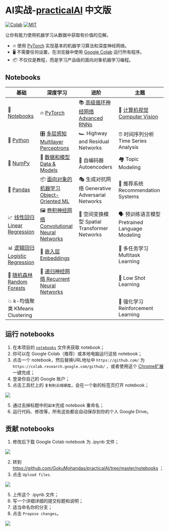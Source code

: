 # AI实战-[practicalAI](https://github.com/GokuMohandas/practicalAI) 中文版
[![Colab](https://img.shields.io/badge/launch-Google%20Colab-orange.svg)](https://github.com/GokuMohandas/practicalAI#notebooks)
[![MIT](https://img.shields.io/badge/license-MIT-brightgreen.svg)](https://github.com/GokuMohandas/practicalAI/blob/master/LICENSE)

让你有能力使用机器学习从数据中获取有价值的见解。
- 🔥 使用 [PyTorch](https://pytorch.org/) 实现基本的机器学习算法和深度神经网络。
- 🖥️ 不需要任何设置，在浏览器中使用 [Google Colab](https://colab.research.google.com/) 运行所有程序。
- 📦 不仅仅是教程，而是学习产品级的面向对象机器学习编程。

## Notebooks
|基础|深度学习|进阶|主题|
|-|-|-|-|
|📓 [Notebooks](https://colab.research.google.com/github/MLEveryday/practicalAI-cn/blob/master/notebooks/00_Notebooks.ipynb)|🔥 [PyTorch](https://colab.research.google.com/github/MLEveryday/practicalAI-cn/blob/master/notebooks/07_PyTorch.ipynb)|📚 [高级循环神经网络 Advanced RNNs](https://colab.research.google.com/github/MLEveryday/practicalAI-cn/blob/master/notebooks/14_Advanced_RNNs.ipynb)|📸 [计算机视觉 Computer Vision](https://colab.research.google.com/github/MLEveryday/practicalAI-cn/blob/master/notebooks/15_Computer_Vision.ipynb)|
|🐍 [Python](https://colab.research.google.com/github/MLEveryday/practicalAI-cn/blob/master/notebooks/01_Python.ipynb)|🎛️ [多层感知 Multilayer Perceptrons](https://colab.research.google.com/github/MLEveryday/practicalAI-cn/blob/master/notebooks/08_Multilayer_Perceptron.ipynb)|🏎️ Highway and Residual Networks|⏰ 时间序列分析 Time Series Analysis|
|🔢 [NumPy](https://colab.research.google.com/github/MLEveryday/practicalAI-cn/blob/master/notebooks/02_NumPy.ipynb)|🔎 [数据和模型 Data & Models](https://colab.research.google.com/github/MLEveryday/practicalAI-cn/blob/master/notebooks/09_Data_and_Models.ipynb)|🔮 自编码器 Autoencoders|🏘️ Topic Modeling|
| 🐼 [Pandas](https://colab.research.google.com/github/MLEveryday/practicalAI-cn/blob/master/notebooks/03_Pandas.ipynb) |📦 [面向对象的机器学习 Object-Oriented ML](https://colab.research.google.com/github/MLEveryday/practicalAI-cn/blob/master/notebooks/10_Object_Oriented_ML.ipynb)|🎭 生成对抗网络 Generative Adversarial Networks|🛒 推荐系统 Recommendation Systems|
|📈 [线性回归 Linear Regression](https://colab.research.google.com/github/MLEveryday/practicalAI-cn/blob/master/notebooks/04_Linear_Regression.ipynb)|🖼️ [卷积神经网络 Convolutional Neural Networks](https://colab.research.google.com/github/MLEveryday/practicalAI-cn/blob/master/notebooks/11_Convolutional_Neural_Networks.ipynb)|🐝 空间变换模型 Spatial Transformer Networks|🗣️ 预训练语言模型 Pretrained Language Modeling|
|📊 [逻辑回归 Logistic Regression](https://colab.research.google.com/github/MLEveryday/practicalAI-cn/blob/master/notebooks/05_Logistic_Regression.ipynb)|📝 [嵌入层 Embeddings](https://colab.research.google.com/github/MLEveryday/practicalAI-cn/blob/master/notebooks/12_Embeddings.ipynb)||🤷 多任务学习 Multitask Learning|
|🌳 [随机森林 Random Forests](https://colab.research.google.com/github/MLEveryday/practicalAI-cn/blob/master/notebooks/06_Random_Forests.ipynb)|📗 [递归神经网络 Recurrent Neural Networks](https://colab.research.google.com/github/MLEveryday/practicalAI-cn/blob/master/notebooks/13_Recurrent_Neural_Networks.ipynb)||🎯 Low Shot Learning|
|💥 k-均值聚类 KMeans Clustering|||🍒 强化学习 Reinforcement Learning|

## 运行 notebooks
1. 在本项目的 [`notebooks`](/notebooks/) 文件夹获取 notebook；
2. 你可以在 Google Colab（推荐）或本地电脑运行这些 notebook；
3. 点击一个 notebook，然后替换URL地址中 `https://github.com/` 为 `https://colab.research.google.com/github/` ，或者使用这个 [Chrome扩展](https://chrome.google.com/webstore/detail/open-in-colab/iogfkhleblhcpcekbiedikdehleodpjo) 一键完成；
4. 登录你自己的 Google 账户；
5. 点击工具栏上的 `复制到云端硬盘`，会在一个新的标签页打开 notebook；

<img src="https://raw.githubusercontent.com/GokuMohandas/practicalAI/master/images/copy_to_drive.png">

5. 通过去掉标题中的`副本`完成 notebook 重命名；
6. 运行代码、修改等，所有这些都会自动保存到你的个人 Google Drive。

## 贡献 notebooks
1. 修改后下载 Google Colab notebook 为 .ipynb 文件；

<img src="https://raw.githubusercontent.com/GokuMohandas/practicalAI/master/images/download_ipynb.png">

2. 转到 https://github.com/GokuMohandas/practicalAI/tree/master/notebooks ；
3. 点击 `Upload files`.

<img src="https://raw.githubusercontent.com/GokuMohandas/practicalAI/master/images/upload.png">

5. 上传这个 .ipynb 文件；
6. 写一个详细详细的提交标题和说明；
7. 适当命名你的分支；
8. 点击 `Propose changes`。

<img src="https://raw.githubusercontent.com/GokuMohandas/practicalAI/master/images/commit.png">
